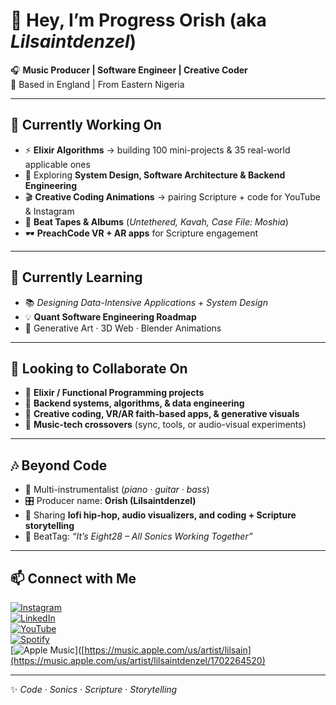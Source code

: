 # 👋 Hey, I’m **Progress Orish** (aka *Lilsaintdenzel*)  

🎧 **Music Producer | Software Engineer | Creative Coder**  
📍 Based in England | From Eastern Nigeria  

---

## 🔭 Currently Working On  
- ⚡ **Elixir Algorithms** → building 100 mini-projects & 35 real-world applicable ones  
- 🚀 Exploring **System Design, Software Architecture & Backend Engineering**  
- 🎬 **Creative Coding Animations** → pairing Scripture + code for YouTube & Instagram  
- 🎵 **Beat Tapes & Albums** (*Untethered, Kavah, Case File: Moshia*)  
- 🕶️ **PreachCode VR + AR apps** for Scripture engagement  

---

## 🌱 Currently Learning  
- 📚 *Designing Data-Intensive Applications* + *System Design*  
- 💡 **Quant Software Engineering Roadmap**  
- 🎨 Generative Art · 3D Web · Blender Animations  

---

## 👯 Looking to Collaborate On  
- 🔹 **Elixir / Functional Programming projects**  
- 🔹 **Backend systems, algorithms, & data engineering**  
- 🔹 **Creative coding, VR/AR faith-based apps, & generative visuals**  
- 🔹 **Music-tech crossovers** (sync, tools, or audio-visual experiments)  

---

## 🎶 Beyond Code  
- 🎹 Multi-instrumentalist (*piano · guitar · bass*)  
- 🎛️ Producer name: **Orish (Lilsaintdenzel)**  
- 🎥 Sharing **lofi hip-hop, audio visualizers, and coding + Scripture storytelling**  
- 🖤 BeatTag: *“It’s Eight28 – All Sonics Working Together”*  

---

## 📫 Connect with Me  
[![Instagram](https://img.shields.io/badge/Instagram-%40lilsaintdenzel-DD2476?logo=instagram&logoColor=white)](https://instagram.com/lilsaintdenzel)  
[![LinkedIn](https://img.shields.io/badge/LinkedIn-ProgressOrish-0077B5?logo=linkedin&logoColor=white)](https://ng.linkedin.com/in/progressorish)  
[![YouTube](https://img.shields.io/badge/YouTube-LilsaintDenzel-FF0000?logo=youtube&logoColor=white)](https://www.youtube.com/@lilsaintdenzel)  
[![Spotify](https://img.shields.io/badge/Spotify-ProgressOrish-1DB954?logo=spotify&logoColor=white)](https://open.spotify.com/artist/0goAqUqnNaKPQYdweb5cXF?si=FuT07ZojT4GYlkUuKu7acw)  
[![Apple Music](https://img.shields.io/badge/Apple%20Music-Lilsaintdenzel-000000?logo=applemusic&logoColor=white)]([https://music.apple.com/us/artist/lilsain](https://music.apple.com/us/artist/lilsaintdenzel/1702264520)




---

✨ *Code · Sonics · Scripture · Storytelling*  

